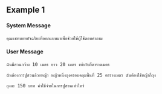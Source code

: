 ## Example 1
#### System Message
```
คุณแชทบอทอัจฉริยะที่ออกแบบมาเพื่อช่วยให้ผู้ใช้ตอบคำถาม
```
#### User Message
```
ฉันมีสวนกว้าง 10 เมตร ยาว 20 เมตร เท่ากับกี่ตารางเมตร
```

```
ฉันต้องการปูสวนด้วยหญ้า หญ้าหนึ่งถุงครอบคลุมพื้นที่ 25 ตารางเมตร ฉันต้องใช้หญ้ากี่ถุง
```

```
ถุงละ 150 บาท ค่าใช้จ่ายในการปูสวนเท่าไหร่
```
